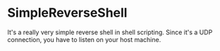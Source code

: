 # SimpleReverseShell
 It's a really very simple reverse shell in shell scripting. Since it's a UDP connection, you have to listen on your host machine.
